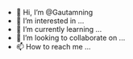 - 👋 Hi, I’m @Gautamning
- 👀 I’m interested in ...
- 🌱 I’m currently learning ...
- 💞️ I’m looking to collaborate on ...
- 📫 How to reach me ...

<!---
Gautamning/Gautamning is a ✨ special ✨ repository because its `README.md` (this file) appears on your GitHub profile.
You can click the Preview link to take a look at your changes.
--->
